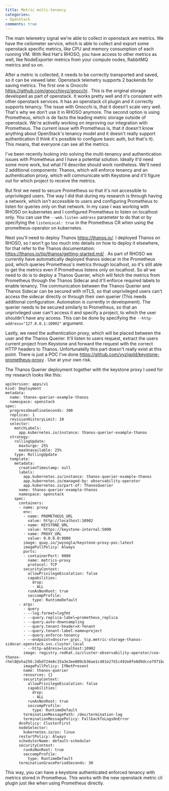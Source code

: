 ```yaml
---
title: Metric multi-tenancy
categories:
- OpenStack
comments: true
---
```

The main telemetry signal we're able to collect in openstack are metrics. We have the ceilometer service, which is able to collect and export some openstack specific metrics, like CPU and memory consumption of each running VM. With Red Hat's RHOSO, you have access to other metrics as well, like NodeExporter metrics from your compute nodes, RabbitMQ metrics and so on.

After a metric is collected, it needs to be correctly transported and saved, so it can be viewed later. Openstack telemetry supports 2 backends for saving metrics. The first one is Gnocchi https://github.com/gnocchixyz/gnocchi . This is the original storage developed as part of openstack. It works pretty well and it's consistent with other openstack services. It has an openstack cli plugin and it correctly supports tenancy. The issue with Gnocchi is, that it doesn't scale very well. That's why we don't use it in RHOSO anymore. The second option is using Prometheus, which is de facto the leading metric storage outside of openstack. We're activelly working on improving our integration with Prometheus. The current issue with Prometheus is, that it doesn't know anything about OpenStack's tenancy model and it doesn't really support authentication (I think it's possible to configure basic auth, but that's it). This means, that everyone can see all the metrics.

I've been recently looking into solving the multi-tenancy and authentication issues with Prometheus and I have a potential solution. Ideally it'd need some more work, but what I'll describe should work nontheless. We'll need 2 additional components: Thanos, which will enforce tenancy and an authentication proxy, which will communicate with Keystone and it'll figure out for which project to receive the metrics.

But first we need to secure Prometheus so that it's not accessible to unprivileged users. The way I did that during my research is through having a network, which isn't accessible to users and configuring Prometheus to listen for queries only on that network. In my case I was working with RHOSO on kubernetes and I configured Prometheus to listen on localhost only. You can use the `--web.listen-address` parameter to do that or by specifying the `listenLocal: true` in the Prometheus CR when using the prometheus-operator on kubernetes.

Next you'll need to deploy Thanos https://thanos.io/. I deployed Thanos on RHOSO, so I won't go too much into details on how to deploy it elsewhere, for that refer to the Thanos documentation: https://thanos.io/tip/thanos/getting-started.md/ . As part of RHOSO we currently have automatically deployed thanos sidecar in the Prometheus pod, which queries Prometheus's metrics through localhost, so it's still able to get the metrics even if Prometheus listens only on localhost. So all we need to do is to deploy a Thanos Querier, which will fetch the metrics from Prometheus through the Thanos Sidecar and it'll enforce required labels to enable tenancy. The communication between the Thanos Querier and Thanos Sidecar can be secured with mTLS, so that unprivileged users can't access the sidecar directly or through their own querier (This needs additional configuration. Automation is currently in development). The querier needs to be secured similarly to Prometheus, so that an unprivileged user can't access it and specify a project, to which the user shouldn't have any access. This can be done by specifying the `--http-address="127.0.0.1:10902"` argument.


Lastly, we need the authentication proxy, which will be placed between the user and the Thanos Querier. It'll listen to users request, extract the users current project from Keystone and forward the request with the correct HTTP headers to Thanos. Unfortunatelly this part doesn't really exist at this point. There is just a POC I've done https://github.com/vyzigold/keystone-prometheus-proxy . Use at your own risk.

The Thanos Querier deployment together with the keystone proxy I used for my research looks like this:
```
apiVersion: apps/v1
kind: Deployment
metadata:
  name: thanos-querier-example-thanos
  namespace: openstack
spec:
  progressDeadlineSeconds: 300
  replicas: 1
  revisionHistoryLimit: 10
  selector:
    matchLabels:
      app.kubernetes.io/instance: thanos-querier-example-thanos
  strategy:
    rollingUpdate:
      maxSurge: 25%
      maxUnavailable: 25%
    type: RollingUpdate
  template:
    metadata:
      creationTimestamp: null
      labels:
        app.kubernetes.io/instance: thanos-querier-example-thanos
        app.kubernetes.io/managed-by: observability-operator
        app.kubernetes.io/part-of: ThanosQuerier
      name: thanos-querier-example-thanos
      namespace: openstack
    spec:
      containers:
      - name: proxy
        env:
        - name: PROMETHEUS_URL
          value: http://localhost:10902
        - name: KEYSTONE_URL
          value: https://keystone-internal:5000
        - name: PROXY_URL
          value: 0.0.0.0:9080
        image: quay.io/jwysogla/keystone-proxy-poc:latest
        imagePullPolicy: Always
        ports:
        - containerPort: 9080
          name: metrics-proxy
          protocol: TCP
        securityContext:
          allowPrivilegeEscalation: false
          capabilities:
            drop:
            - ALL
          runAsNonRoot: true
          seccompProfile:
            type: RuntimeDefault
      - args:
        - query
        - --log.format=logfmt
        - --query.replica-label=prometheus_replica
        - --query.auto-downsampling
        - --query.tenant-header=X-Tenant
        - --query.tenant-label-name=project
        - --query.enforce-tenancy
        - --endpoint=dnssrv+_grpc._tcp.metric-storage-thanos-sidecar.openstack.svc.cluster.local
        - --http-address=localhost:10902
        image: registry.redhat.io/cluster-observability-operator/coo-thanos-rhel8@sha256:2dbd724e8c15a3e3ee809cb36ae1c481e27d1c492e0fe8d9dcce7971ba46a62f
        imagePullPolicy: IfNotPresent
        name: thanos-querier
        resources: {}
        securityContext:
          allowPrivilegeEscalation: false
          capabilities:
            drop:
            - ALL
          runAsNonRoot: true
          seccompProfile:
            type: RuntimeDefault
        terminationMessagePath: /dev/termination-log
        terminationMessagePolicy: FallbackToLogsOnError
      dnsPolicy: ClusterFirst
      nodeSelector:
        kubernetes.io/os: linux
      restartPolicy: Always
      schedulerName: default-scheduler
      securityContext:
        runAsNonRoot: true
        seccompProfile:
          type: RuntimeDefault
      terminationGracePeriodSeconds: 30
```

This way, you can have a keystone authenticated enforced tenancy with metrics stored in Prometheus. This works with the new openstack metric cli plugin just like when using Prometheus directly.
